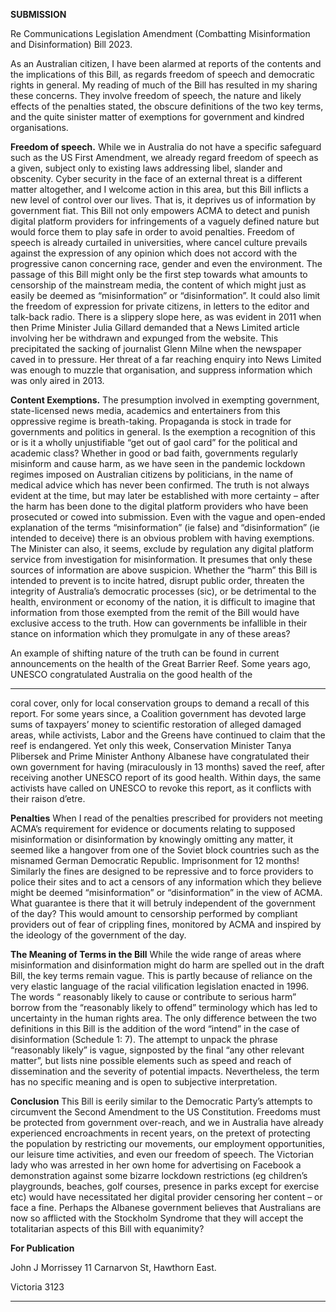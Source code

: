 **SUBMISSION**

Re Communications Legislation Amendment (Combatting Misinformation and Disinformation) Bill
2023.

As an Australian citizen, I have been alarmed at reports of the contents and the implications of this
Bill, as regards freedom of speech and democratic rights in general. My reading of much of the Bill
has resulted in my sharing these concerns. They involve freedom of speech, the nature and likely
effects of the penalties stated, the obscure definitions of the two key terms, and the quite sinister
matter of exemptions for government and kindred organisations.

**Freedom of speech.**
While we in Australia do not have a specific safeguard such as the US First Amendment, we already
regard freedom of speech as a given, subject only to existing laws addressing libel, slander and
obscenity. Cyber security in the face of an external threat is a different matter altogether, and I
welcome action in this area, but this Bill inflicts a new level of control over our lives. That is, it
deprives us of information by government fiat. This Bill not only empowers ACMA to detect and
punish digital platform providers for infringements of a vaguely defined nature but would force
them to play safe in order to avoid penalties. Freedom of speech is already curtailed in universities,
where cancel culture prevails against the expression of any opinion which does not accord with the
progressive canon concerning race, gender and even the environment.
The passage of this Bill might only be the first step towards what amounts to censorship of the
mainstream media, the content of which might just as easily be deemed as “misinformation” or
“disinformation”. It could also limit the freedom of expression for private citizens, in letters to the
editor and talk-back radio. There is a slippery slope here, as was evident in 2011 when then Prime
Minister Julia Gillard demanded that a News Limited article involving her be withdrawn and
expunged from the website. This precipitated the sacking of journalist Glenn Milne when the
newspaper caved in to pressure. Her threat of a far reaching enquiry into News Limited was enough
to muzzle that organisation, and suppress information which was only aired in 2013.

**Content Exemptions.**
The presumption involved in exempting government, state-licensed news media, academics and
entertainers from this oppressive regime is breath-taking. Propaganda is stock in trade for
governments and politics in general. Is the exemption a recognition of this or is it a wholly
unjustifiable “get out of gaol card” for the political and academic class? Whether in good or bad
faith, governments regularly misinform and cause harm, as we have seen in the pandemic lockdown
regimes imposed on Australian citizens by politicians, in the name of medical advice which has
never been confirmed. The truth is not always evident at the time, but may later be established with
more certainty – after the harm has been done to the digital platform providers who have been
prosecuted or cowed into submission.
Even with the vague and open-ended explanation of the terms “misinformation” (ie false) and
“disinformation” (ie intended to deceive) there is an obvious problem with having exemptions. The
Minister can also, it seems, exclude by regulation any digital platform service from investigation for
misinformation. It presumes that only these sources of information are above suspicion. Whether
the “harm” this Bill is intended to prevent is to incite hatred, disrupt public order, threaten the
integrity of Australia’s democratic processes (sic), or be detrimental to the health, environment or
economy of the nation, it is difficult to imagine that information from those exempted from the
remit of the Bill would have exclusive access to the truth. How can governments be infallible in
their stance on information which they promulgate in any of these areas?

An example of shifting nature of the truth can be found in current announcements on the health of
the Great Barrier Reef. Some years ago, UNESCO congratulated Australia on the good health of the


-----

coral cover, only for local conservation groups to demand a recall of this report. For some years
since, a Coalition government has devoted large sums of taxpayers’ money to scientific restoration
of alleged damaged areas, while activists, Labor and the Greens have continued to claim that the
reef is endangered. Yet only this week, Conservation Minister Tanya Plibersek and Prime Minister
Anthony Albanese have congratulated their own government for having (miraculously in 13
months) saved the reef, after receiving another UNESCO report of its good health. Within days, the
same activists have called on UNESCO to revoke this report, as it conflicts with their raison d’etre.

**Penalties**
When I read of the penalties prescribed for providers not meeting ACMA’s requirement for
evidence or documents relating to supposed misinformation or disinformation by knowingly
omitting any matter, it seemed like a hangover from one of the Soviet block countries such as the
misnamed German Democratic Republic. Imprisonment for 12 months! Similarly the fines are
designed to be repressive and to force providers to police their sites and to act a censors of any
information which they believe might be deemed “misinformation” or “disinformation” in the view
of ACMA. What guarantee is there that it will betruly independent of the government of the day?
This would amount to censorship performed by compliant providers out of fear of crippling fines,
monitored by ACMA and inspired by the ideology of the government of the day.

**The Meaning of Terms in the Bill**
While the wide range of areas where misinformation and disinformation might do harm are spelled
out in the draft Bill, the key terms remain vague. This is partly because of reliance on the very
elastic language of the racial vilification legislation enacted in 1996. The words “ reasonably likely
to cause or contribute to serious harm” borrow from the “reasonably likely to offend” terminology
which has led to uncertainty in the human rights area. The only difference between the two
definitions in this Bill is the addition of the word “intend” in the case of disinformation (Schedule 1:
7). The attempt to unpack the phrase “reasonably likely” is vague, signposted by the final “any
other relevant matter”, but lists nine possible elements such as speed and reach of dissemination and
the severity of potential impacts. Nevertheless, the term has no specific meaning and is open to
subjective interpretation.

**Conclusion**
This Bill is eerily similar to the Democratic Party’s attempts to circumvent the Second Amendment
to the US Constitution. Freedoms must be protected from government over-reach, and we in
Australia have already experienced encroachments in recent years, on the pretext of protecting the
population by restricting our movements, our employment opportunities, our leisure time activities,
and even our freedom of speech. The Victorian lady who was arrested in her own home for
advertising on Facebook a demonstration against some bizarre lockdown restrictions (eg children’s
playgrounds, beaches, golf courses, presence in parks except for exercise etc) would have
necessitated her digital provider censoring her content – or face a fine. Perhaps the Albanese
government believes that Australians are now so afflicted with the Stockholm Syndrome that they
will accept the totalitarian aspects of this Bill with equanimity?

**For Publication**

John J Morrissey 11 Carnarvon St, Hawthorn East.

Victoria 3123


-----

